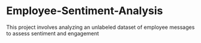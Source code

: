 # Employee-Sentiment-Analysis
This project involves analyzing an unlabeled dataset of employee messages to assess sentiment and engagement
